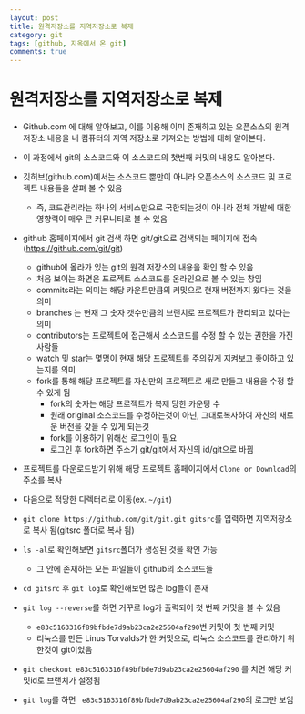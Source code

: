 ```yaml
---
layout: post
title: 원격저장소를 지역저장소로 복제
category: git
tags: [github, 지옥에서 온 git]
comments: true
---
```


# 원격저장소를 지역저장소로 복제
- Github.com 에 대해 알아보고, 이를 이용해 이미 존재하고 있는 오픈소스의 원격 저장소 내용을 내 컴퓨터의 지역 저장소로 가져오는 방법에 대해 알아본다.
- 이 과정에서 git의 소스코드와 이 소스코드의 첫번째 커밋의 내용도 알아본다.

- 깃허브(github.com)에서는 소스코드 뿐만이 아니라 오픈소스의 소스코드 및 프로젝트 내용들을 살펴 볼 수 있음
  - 즉, 코드관리라는 하나의 서비스만으로 국한되는것이 아니라 전체 개발에 대한 영향력이 매우 큰 커뮤니티로 볼 수 있음
- github 홈페이지에서 git 검색 하면 git/git으로 검색되는 페이지에 접속(https://github.com/git/git)
  - github에 올라가 있는 git의 원격 저장소의 내용을 확인 할 수 있음
  - 처음 보이는 화면은 프로젝트 소스코드를 온라인으로 볼 수 있는 창임
  - commits라는 의미는 해당 카운트만큼의 커밋으로 현재 버전까지 왔다는 것을 의미
  - branches 는 현재 그 숫자 갯수만큼의 브랜치로 프로젝트가 관리되고 있다는 의미
  - contributors는 프로젝트에 접근해서 소스코드를 수정 할 수 있는 권한을 가진 사람들
  - watch 및 star는 몇명이 현재 해당 프로젝트를 주의깊게 지켜보고 좋아하고 있는지를 의미
  - fork를 통해 해당 프로젝트를 자신만의 프로젝트로 새로 만들고 내용을 수정 할 수 있게 됨
    - fork의 숫자는 해당 프로젝트가 복제 당한 카운팅 수
    - 원래 original 소스코드를 수정하는것이 아닌, 그대로복사하여 자신의 새로운 버전을 갖을 수 있게 되는것
    - fork를 이용하기 위해선 로그인이 필요
    - 로그인 후 fork하면 주소가 git/git에서 자신의 id/git으로 바뀜
- 프로젝트를 다운로드받기 위해 해당 프로젝트 홈페이지에서 `Clone or Download`의 주소를 복사
- 다음으로 적당한 디렉터리로 이동(ex. `~/git`)
- `git clone https://github.com/git/git.git gitsrc`를 입력하면 지역저장소로 복사 됨(gitsrc 폴더로 복사 됨)
- `ls -al`로 확인해보면 `gitsrc`폴더가 생성된 것을 확인 가능
  - 그 안에 존재하는 모든 파일들이 github의 소스코드들
- `cd gitsrc` 후 `git log`로 확인해보면 많은 log들이 존재
- `git log --reverse`를 하면 거꾸로 log가 출력되어 첫 번째 커밋을 볼 수 있음
  - `e83c5163316f89bfbde7d9ab23ca2e25604af290`번 커밋이 첫 번째 커밋
  - 리눅스를 만든 Linus Torvalds가 한 커밋으로, 리눅스 소스코드를 관리하기 위한것이 git이었음
- `git checkout e83c5163316f89bfbde7d9ab23ca2e25604af290` 를 치면 해당 커밋id로 브랜치가 설정됨
- `git log`를 하면 ` e83c5163316f89bfbde7d9ab23ca2e25604af290`의 로그만 보임
